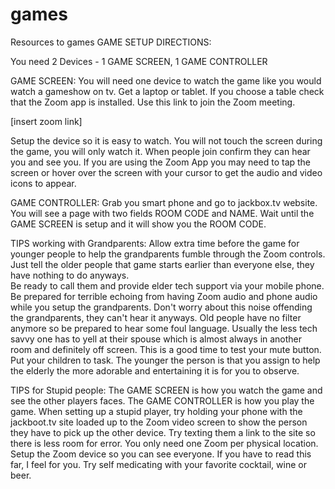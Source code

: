 # games
Resources to games
GAME SETUP DIRECTIONS:

You need 2 Devices - 1 GAME SCREEN, 1 GAME CONTROLLER

GAME SCREEN: 
You will need one device to watch the game like you would watch a gameshow on tv.  Get a laptop or tablet.  If you choose a table check that the Zoom app is installed. Use this link to join the Zoom meeting.

[insert zoom link]

Setup the device so it is easy to watch.  You will not touch the screen during the game, you will only watch it.  When people join confirm they can hear you and see you.  If you are using the Zoom App you may need to tap the screen or hover over the screen with your cursor to get the audio and video icons to appear.  

GAME CONTROLLER:
Grab you smart phone and go to jackbox.tv website.  You will see a page with two fields ROOM CODE and NAME.  Wait until the GAME SCREEN is setup and it will show you the ROOM CODE.


TIPS working with Grandparents:
Allow extra time before the game for younger people to help the grandparents fumble through the Zoom controls.  Just tell the older people that game starts earlier than everyone else, they have nothing to do anyways.  
Be ready to call them and provide elder tech support via your mobile phone. Be prepared for terrible echoing from having Zoom audio and phone audio while you setup the grandparents. Don't worry about this noise offending the grandparents, they can't hear it anyways.
Old people have no filter anymore so be prepared to hear some foul language.  Usually the less tech savvy one has to yell at their spouse which is almost always in another room and definitely off screen.  This is a good time to test your mute button.
Put your children to task. The younger the person is that you assign to help the elderly the more adorable and entertaining it is for you to observe.

TIPS for Stupid people:
The GAME SCREEN is how you watch the game and see the other players faces.
The GAME CONTROLLER is how you play the game.  When setting up a stupid player, try holding your phone with the jackboot.tv site loaded up to the Zoom video screen to show the person they have to pick up the other device.  Try texting them a link to the site so there is less room for error.
You only need one Zoom per physical location.  Setup the Zoom device so you can see everyone.
If you have to read this far, I feel for you.  Try self medicating with your favorite cocktail, wine or beer.
